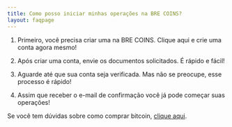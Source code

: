 ```yaml
---
title: Como posso iniciar minhas operações na BRE COINS?
layout: faqpage
---
```

1.  Primeiro, você precisa criar uma na BRE COINS. Clique aqui e crie uma conta agora mesmo!
    
2.  Após criar uma conta, envie os documentos solicitados. É rápido e fácil!
    
3.  Aguarde até que sua conta seja verificada. Mas não se preocupe, esse processo é rápido!
    
4.  Assim que receber o e-mail de confirmação você já pode começar suas operações!
    

Se você tem dúvidas sobre como comprar bitcoin, [clique aqui](/faq/como-comprar-bitcoin.html).
